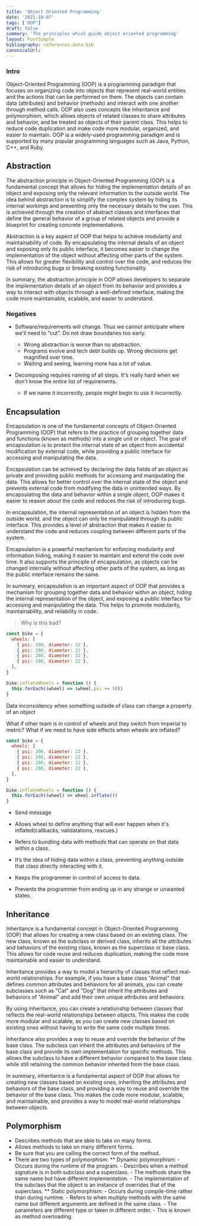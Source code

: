 ```yaml
---
title: 'Object Oriented Programming'
date: '2021-10-07'
tags: ['OOP']
draft: false
summary: 'The principles which guide object oriented programming'
layout: PostSimple
bibliography: references-data.bib
canonicalUrl:
---
```


### Intro

Object-Oriented Programming (OOP) is a programming paradigm that focuses on organizing code into objects that represent real-world entities and the actions that can be performed on them. The objects can contain data (attributes) and behavior (methods) and interact with one another through method calls. OOP also uses concepts like inheritance and polymorphism, which allows objects of related classes to share attributes and behavior, and be treated as objects of their parent class. This helps to reduce code duplication and make code more modular, organized, and easier to maintain. OOP is a widely-used programming paradigm and is supported by many popular programming languages such as Java, Python, C++, and Ruby.

## Abstraction

The abstraction principle in Object-Oriented Programming (OOP) is a fundamental concept that allows for hiding the implementation details of an object and exposing only the relevant information to the outside world. The idea behind abstraction is to simplify the complex system by hiding its internal workings and presenting only the necessary details to the user. This is achieved through the creation of abstract classes and interfaces that define the general behavior of a group of related objects and provide a blueprint for creating concrete implementations.

Abstraction is a key aspect of OOP that helps to achieve modularity and maintainability of code. By encapsulating the internal details of an object and exposing only its public interface, it becomes easier to change the implementation of the object without affecting other parts of the system. This allows for greater flexibility and control over the code, and reduces the risk of introducing bugs or breaking existing functionality.

In summary, the abstraction principle in OOP allows developers to separate the implementation details of an object from its behavior and provides a way to interact with objects through a well-defined interface, making the code more maintainable, scalable, and easier to understand.

### Negatives

- Software/requirements will change. Thus we cannot anticipate where we'll need to "cut". Do not draw boundaries too early.

  - Wrong abstraction is worse than no abstraction.
  - Programs evolve and tech debt builds up. Wrong decisions get magnified over time.
  - Waiting and seeing, learning more has a lot of value.

- Decomposing requires naming of all steps. It's really hard when we don't know the entire list of requirements.
  - If we name it incorrectly, people might begin to use it incorrectly.

## Encapsulation

Encapsulation is one of the fundamental concepts of Object-Oriented Programming (OOP) that refers to the practice of grouping together data and functions (known as methods) into a single unit or object. The goal of encapsulation is to protect the internal state of an object from accidental modification by external code, while providing a public interface for accessing and manipulating the data.

Encapsulation can be achieved by declaring the data fields of an object as private and providing public methods for accessing and manipulating the data. This allows for better control over the internal state of the object and prevents external code from modifying the data in unintended ways. By encapsulating the data and behavior within a single object, OOP makes it easier to reason about the code and reduces the risk of introducing bugs.

In encapsulation, the internal representation of an object is hidden from the outside world, and the object can only be manipulated through its public interface. This provides a level of abstraction that makes it easier to understand the code and reduces coupling between different parts of the system.

Encapsulation is a powerful mechanism for enforcing modularity and information hiding, making it easier to maintain and extend the code over time. It also supports the principle of encapsulation, as objects can be changed internally without affecting other parts of the system, as long as the public interface remains the same.

In summary, encapsulation is an important aspect of OOP that provides a mechanism for grouping together data and behavior within an object, hiding the internal representation of the object, and exposing a public interface for accessing and manipulating the data. This helps to promote modularity, maintainability, and reliability in code.

> Why is this bad?

```js
const bike = {
  wheels: [
    { psi: 200, diameter: 22 },
    { psi: 200, diameter: 22 },
    { psi: 200, diameter: 22 },
    { psi: 200, diameter: 22 },
  ],
}

bike.inflateWheels = function () {
  this.forEach((wheel) => (wheel.psi += 50))
}
```

Data inconsistency when something outside of class can change a property of an object

What if other team is in control of wheels and they switch from imperial to metric?
What if we need to have side effects when wheels are inflated?

```js
const bike = {
  wheels: [
    { psi: 200, diameter: 22 },
    { psi: 200, diameter: 22 },
    { psi: 200, diameter: 22 },
    { psi: 200, diameter: 22 },
  ],
}

bike.inflateWheels = function () {
  this.forEach((wheel) => wheel.inflate())
}
```

- Send message
- Allows wheel to define anything that will ever happen when it's inflated(callbacks, validatations, rescues.)

- Refers to bundling data with methods that can operate on that data within a class.
- It’s the idea of hiding data within a class, preventing anything outside that class directly interacting with it.
- Keeps the programmer in control of access to data.
- Prevents the programmer from ending up in any strange or unwanted states.

## Inheritance

Inheritance is a fundamental concept in Object-Oriented Programming (OOP) that allows for creating a new class based on an existing class. The new class, known as the subclass or derived class, inherits all the attributes and behaviors of the existing class, known as the superclass or base class. This allows for code reuse and reduces duplication, making the code more maintainable and easier to understand.

Inheritance provides a way to model a hierarchy of classes that reflect real-world relationships. For example, if you have a base class "Animal" that defines common attributes and behaviors for all animals, you can create subclasses such as "Cat" and "Dog" that inherit the attributes and behaviors of "Animal" and add their own unique attributes and behaviors.

By using inheritance, you can create a relationship between classes that reflects the real-world relationships between objects. This makes the code more modular and scalable, as you can create new classes based on existing ones without having to write the same code multiple times.

Inheritance also provides a way to reuse and override the behavior of the base class. The subclass can inherit the attributes and behaviors of the base class and provide its own implementation for specific methods. This allows the subclass to have a different behavior compared to the base class while still retaining the common behavior inherited from the base class.

In summary, inheritance is a fundamental aspect of OOP that allows for creating new classes based on existing ones, inheriting the attributes and behaviors of the base class, and providing a way to reuse and override the behavior of the base class. This makes the code more modular, scalable, and maintainable, and provides a way to model real-world relationships between objects.

## Polymorphism

- Describes methods that are able to take on many forms.
- Allows methods to take on many different forms.
- Be sure that you are calling the correct form of the method.
- There are two types of polymorphism:
  ** Dynamic polymorphism: - Occurs during the runtime of the program. - Describes when a method signature is in both subclass and a superclass. - The methods share the same name but have different implementation. - The implementation of the subclass that the object is an instance of
  overrides that of the superclass.
  ** Static polymorphism: - Occurs during compile-time rather than during runtime. - Refers to when multiply methods with the same name but different arguments
  are defined in the same class. - The parameters are different type or taken in different order. - This is known as method overloading.

